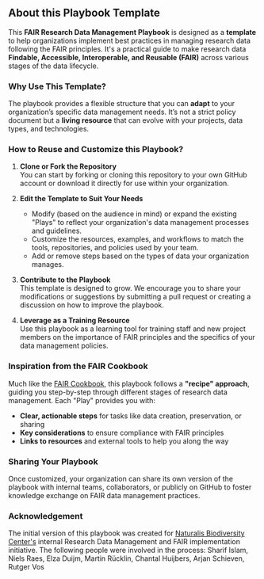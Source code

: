 ## About this Playbook Template

This **FAIR Research Data Management Playbook** is designed as a **template** to help organizations implement best practices in managing research data following the FAIR principles. It's a practical guide to make research data **Findable, Accessible, Interoperable, and Reusable (FAIR)** across various stages of the data lifecycle.

### Why Use This Template?

The playbook provides a flexible structure that you can **adapt** to your organization’s specific data management needs. It’s not a strict policy document but a **living resource** that can evolve with your projects, data types, and technologies.

### How to Reuse and Customize this Playbook?

1. **Clone or Fork the Repository**  
   You can start by forking or cloning this repository to your own GitHub account or download it directly for use within your organization.

2. **Edit the Template to Suit Your Needs**  
   - Modify (based on the audience in mind) or expand the existing "Plays" to reflect your organization's data management processes and guidelines.
   - Customize the resources, examples, and workflows to match the tools, repositories, and policies used by your team.
   - Add or remove steps based on the types of data your organization manages.
 

3. **Contribute to the Playbook**  
   This template is designed to grow. We encourage you to share your modifications or suggestions by submitting a pull request or creating a discussion on how to improve the playbook.

4. **Leverage as a Training Resource**  
   Use this playbook as a learning tool for training staff and new project members on the importance of FAIR principles and the specifics of your data management policies.

### Inspiration from the FAIR Cookbook

Much like the [FAIR Cookbook](https://faircookbook.elixir-europe.org/), this playbook follows a **"recipe" approach**, guiding you step-by-step through different stages of research data management. Each "Play" provides you with:
- **Clear, actionable steps** for tasks like data creation, preservation, or sharing
- **Key considerations** to ensure compliance with FAIR principles
- **Links to resources** and external tools to help you along the way

### Sharing Your Playbook

Once customized, your organization can share its own version of the playbook with internal teams, collaborators, or publicly on GitHub to foster knowledge exchange on FAIR data management practices.

### Acknowledgement 
The initial version of this playbook was created for [Naturalis Biodiversity Center's](https://www.naturalis.nl/en) internal Research Data Management and FAIR implementation initiative. The following people were involved in the process:
Sharif Islam, Niels Raes, Elza Duijm, Martin Rücklin, Chantal Huijbers, Arjan Schieven, Rutger Vos
